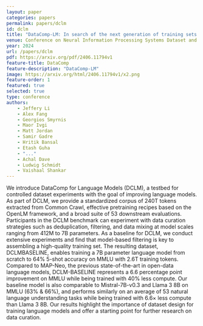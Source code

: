 ```yaml
---
layout: paper
categories: papers
permalink: papers/dclm
id: dclm
title: "DataComp-LM: In search of the next generation of training sets for language models"
venue: Conference on Neural Information Processing Systems Dataset and Benchmarks Track
year: 2024
url: /papers/dclm
pdf: https://arxiv.org/pdf/2406.11794v1
feature-title: DataComp
feature-description: "DataComp-LM"
image: https://arxiv.org/html/2406.11794v1/x2.png
feature-order: 1
featured: true
selected: true
type: conference
authors:
    - Jeffery Li
    - Alex Fang
    - Georgios Smyrnis
    - Maor Ivgi
    - Matt Jordan
    - Samir Gadre
    - Hritik Bansal
    - Etash Guha
    - "..."
    - Achal Dave
    - Ludwig Schmidt
    - Vaishaal Shankar
---
```

We introduce DataComp for Language Models (DCLM), a testbed for
controlled dataset experiments with the goal of improving language models.
As part of DCLM, we provide a standardized corpus of 240T tokens
extracted from Common Crawl, effective pretraining recipes based on the
OpenLM framework, and a broad suite of 53 downstream evaluations.
Participants in the DCLM benchmark can experiment with data curation
strategies such as deduplication, filtering, and data mixing at model scales
ranging from 412M to 7B parameters. As a baseline for DCLM, we
conduct extensive experiments and find that model-based filtering is key
to assembling a high-quality training set. The resulting dataset, DCLMBASELINE, enables training a 7B parameter language model from scratch
to 64% 5-shot accuracy on MMLU with 2.6T training tokens. Compared to
MAP-Neo, the previous state-of-the-art in open-data language models,
DCLM-BASELINE represents a 6.6 percentage point improvement on
MMLU while being trained with 40% less compute. Our baseline model
is also comparable to Mistral-7B-v0.3 and Llama 3 8B on MMLU (63%
& 66%), and performs similarly on an average of 53 natural language
understanding tasks while being trained with 6.6× less compute than
Llama 3 8B. Our results highlight the importance of dataset design for
training language models and offer a starting point for further research on
data curation.